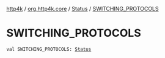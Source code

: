 [http4k](../../index.md) / [org.http4k.core](../index.md) / [Status](index.md) / [SWITCHING_PROTOCOLS](./-s-w-i-t-c-h-i-n-g_-p-r-o-t-o-c-o-l-s.md)

# SWITCHING_PROTOCOLS

`val SWITCHING_PROTOCOLS: `[`Status`](index.md)